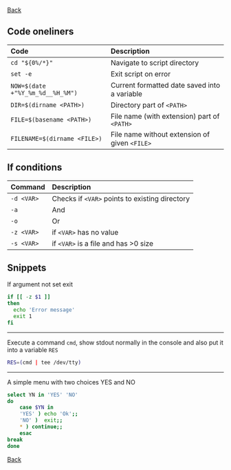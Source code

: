 [Back](../../README.md)

## Code oneliners

| Code                             | Description                                   |
|:---------------------------------|:----------------------------------------------|
| `cd "${0%/*}"`                   | Navigate to script directory                  |
| `set -e`                         | Exit script on error                          |
| `NOW=$(date +"%Y_%m_%d__%H_%M")` | Current formatted date saved into a variable  |
| `DIR=$(dirname <PATH>)`          | Directory part of `<PATH>`                    |
| `FILE=$(basename <PATH>)`        | File name (with extension) part of `<PATH>`   |
| `FILENAME=$(dirname <FILE>)`     | File name without extension of given `<FILE>` |

## If conditions

| Command    | Description                                    |
|:-----------|:-----------------------------------------------|
| `-d <VAR>` | Checks if `<VAR>` points to existing directory |
| `-a`       | And                                            |
| `-o`       | Or                                             |
| `-z <VAR>` | if `<VAR>` has no value                        |
| `-s <VAR>` | if `<VAR>` is a file and has >0 size           |

## Snippets

If argument not set exit

```bash
if [[ -z $1 ]]
then
  echo 'Error message'
  exit 1
fi
```

---

Execute a command `cmd`, show stdout normally in the console and also put it into a variable `RES`

```bash
RES=(cmd | tee /dev/tty)

```

---

A simple menu with two choices YES and NO

```bash
select YN in 'YES' 'NO'
do
    case $YN in
    'YES' ) echo 'Ok';;
    'NO' )  exit;;
    * ) continue;;
    esac
break
done
```

[Back](../../README.md)
